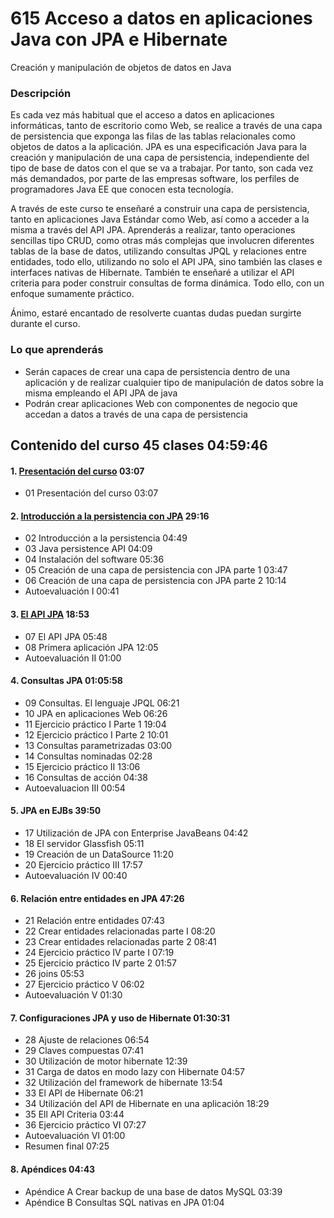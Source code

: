 # 615 Acceso a datos en aplicaciones Java con JPA e Hibernate

Creación y manipulación de objetos de datos en Java

### Descripción

Es cada vez más habitual que el acceso a datos en aplicaciones informáticas, tanto de escritorio como Web, se realice a través de una capa de persistencia que exponga las filas de las tablas relacionales como objetos de datos a la aplicación. JPA es una especificación Java para la creación y manipulación de una capa de persistencia, independiente del tipo de base de datos con el que se va a trabajar. Por tanto, son cada vez más demandados, por parte de las empresas software, los perfiles de programadores Java EE que conocen esta tecnología.

A través de este curso te enseñaré a construir una capa de persistencia, tanto en aplicaciones Java Estándar como Web, así como a acceder a la misma a través del API JPA. Aprenderás a realizar, tanto operaciones sencillas tipo CRUD, como otras más complejas que involucren diferentes tablas de la base de datos, utilizando consultas JPQL y relaciones entre entidades, todo ello, utilizando no solo el API JPA, sino también las clases e interfaces nativas de Hibernate. También te enseñaré a utilizar el API criteria para poder construir consultas de forma dinámica. Todo ello, con un enfoque sumamente práctico.

Ánimo, estaré encantado de resolverte cuantas dudas puedan surgirte durante el curso.

### Lo que aprenderás

* Serán capaces de crear una capa de persistencia dentro de una aplicación y de realizar cualquier tipo de manipulación de datos sobre la misma empleando el API JPA de java
* Podrán crear aplicaciones Web con componentes de negocio que accedan a datos a través de una capa de persistencia


## Contenido del curso 45 clases 04:59:46

#### 1. [Presentación del curso](615_Acceso_a_datos_en_aplicaciones_Java_con_JPA_e_Hibernate/01_Presentacion_del_curso.md) 03:07

* 01 Presentación del curso 03:07

#### 2. [Introducción a la persistencia con JPA](615_Acceso_a_datos_en_aplicaciones_Java_con_JPA_e_Hibernate/02_Introduccion_a_la_persistencia_con_JPA.md) 29:16

* 02 Introducción a la persistencia 04:49
* 03 Java persistence API 04:09
* 04 Instalación del software 05:36
* 05 Creación de una capa de persistencia con JPA parte 1 03:47
* 06 Creación de una capa de persistencia con JPA parte 2 10:14
* Autoevaluación I 00:41

#### 3. [El API JPA](615_Acceso_a_datos_en_aplicaciones_Java_con_JPA_e_Hibernate) 18:53

* 07 El API JPA 05:48
* 08 Primera aplicación JPA 12:05
* Autoevaluación II 01:00

#### 4. Consultas JPA 01:05:58

* 09 Consultas. El lenguaje JPQL 06:21
* 10 JPA en aplicaciones Web 06:26
* 11 Ejercicio práctico I Parte 1 19:04
* 12 Ejercicio práctico I Parte 2 10:01
* 13 Consultas parametrizadas 03:00
* 14 Consultas nominadas 02:28
* 15 Ejercicio práctico II 13:06
* 16 Consultas de acción 04:38
* Autoevaluacion III 00:54

#### 5. JPA en EJBs 39:50

* 17 Utilización de JPA con Enterprise JavaBeans 04:42
* 18 El servidor Glassfish 05:11
* 19 Creación de un DataSource 11:20
* 20 Ejercicio práctico III 17:57
* Autoevaluación IV 00:40

#### 6. Relación entre entidades en JPA 47:26

* 21 Relación entre entidades 07:43
* 22 Crear entidades relacionadas parte I 08:20
* 23 Crear entidades relacionadas parte 2 08:41
* 24 Ejercicio práctico IV parte I 07:19
* 25 Ejercicio práctico IV parte 2 01:57
* 26 joins 05:53
* 27 Ejercicio práctico V 06:02
* Autoevaluación V 01:30

#### 7. Configuraciones JPA y uso de Hibernate 01:30:31

* 28 Ajuste de relaciones 06:54
* 29 Claves compuestas 07:41
* 30 Utilización de motor hibernate 12:39
* 31 Carga de datos en modo lazy con Hibernate 04:57
* 32 Utilización del framework de hibernate 13:54
* 33 El API de Hibernate 06:21
* 34 Utilización del API de Hibernate en una aplicación 18:29
* 35 Ell API Criteria 03:44
* 36 Ejercicio práctico VI 07:27
* Autoevaluación VI 01:00
* Resumen final 07:25

#### 8. Apéndices 04:43

* Apéndice A Crear backup de una base de datos MySQL 03:39
* Apéndice B Consultas SQL nativas en JPA 01:04
